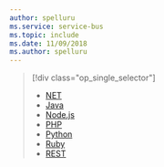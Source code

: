 ```yaml
---
author: spelluru
ms.service: service-bus
ms.topic: include
ms.date: 11/09/2018	
ms.author: spelluru
---
```

> [!div class="op_single_selector"]
> * [NET](../service-bus-dotnet-get-started-with-queues.md)
> * [Java](../service-bus-java-how-to-use-queues.md)
> * [Node.js](../service-bus-nodejs-how-to-use-queues.md)
> * [PHP](../service-bus-php-how-to-use-queues.md)
> * [Python](../service-bus-python-how-to-use-queues.md)
> * [Ruby](https://github.com/Azure/azure-sdk-for-ruby)
> * [REST](../service-bus-dotnet-get-started-with-queues.md)
> 
>